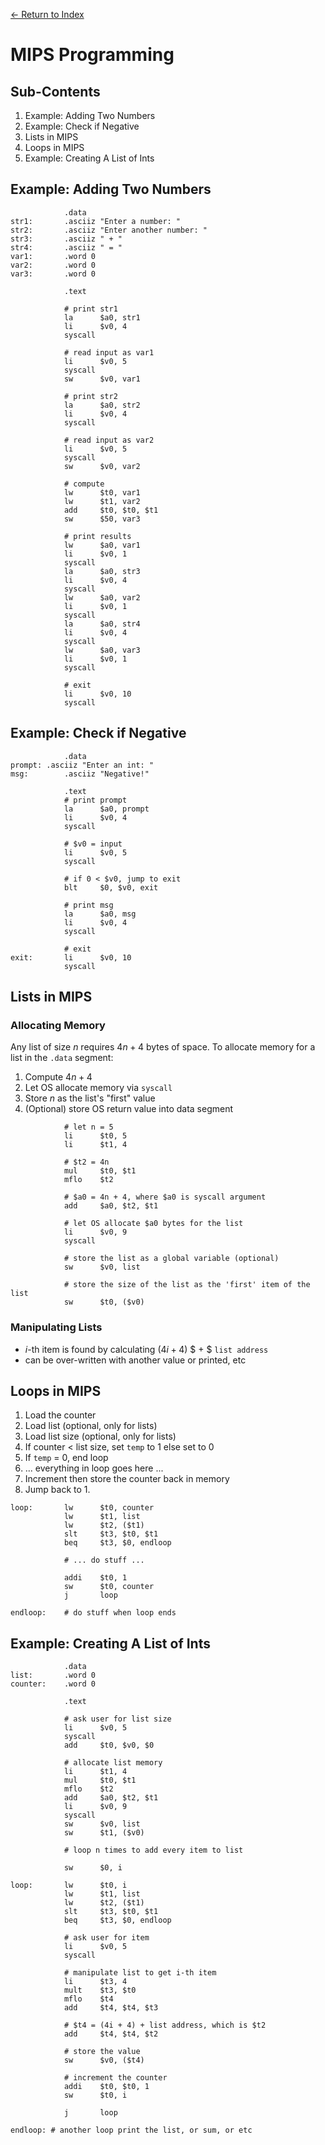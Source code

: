 [← Return to Index](https://github.com/cjmlgrto/fit2085-notes/)

# MIPS Programming

## Sub-Contents
1. Example: Adding Two Numbers
2. Example: Check if Negative
3. Lists in MIPS
4. Loops in MIPS
5. Example: Creating A List of Ints

## Example: Adding Two Numbers
```assembly
			.data
str1:		.asciiz "Enter a number: "
str2:		.asciiz "Enter another number: "
str3:		.asciiz " + "
str4:		.asciiz " = "
var1:		.word 0
var2:		.word 0
var3:		.word 0

			.text
			
			# print str1
			la		$a0, str1
			li		$v0, 4
			syscall
			
			# read input as var1
			li		$v0, 5
			syscall
			sw		$v0, var1
			
			# print str2
			la		$a0, str2
			li		$v0, 4
			syscall
			
			# read input as var2
			li		$v0, 5
			syscall
			sw		$v0, var2
			
			# compute
			lw		$t0, var1
			lw		$t1, var2
			add		$t0, $t0, $t1
			sw		$50, var3
			
			# print results
			lw		$a0, var1
			li		$v0, 1
			syscall
			la		$a0, str3
			li		$v0, 4
			syscall
			lw		$a0, var2
			li		$v0, 1
			syscall
			la		$a0, str4
			li		$v0, 4
			syscall
			lw		$a0, var3
			li		$v0, 1
			syscall
			
			# exit
			li		$v0, 10
			syscall
```

## Example: Check if Negative
```assembly
			.data
prompt:	.asciiz "Enter an int: "
msg:		.asciiz "Negative!"

			.text
			# print prompt
			la		$a0, prompt
			li		$v0, 4
			syscall
			
			# $v0 = input
			li		$v0, 5
			syscall
			
			# if 0 < $v0, jump to exit
			blt		$0, $v0, exit
			
			# print msg
			la		$a0, msg
			li		$v0, 4
			syscall
			
			# exit
exit:		li		$v0, 10
			syscall
```

## Lists in MIPS

### Allocating Memory
Any list of size $n$ requires $4n + 4$ bytes of space. To allocate memory for a list in the `.data` segment:

1. Compute $4n + 4$
2. Let OS allocate memory via `syscall`
3. Store $n$ as the list's "first" value
4. (Optional) store OS return value into data segment

```assembly
			# let n = 5
			li		$t0, 5
			li		$t1, 4
			
			# $t2 = 4n
			mul		$t0, $t1
			mflo	$t2
			
			# $a0 = 4n + 4, where $a0 is syscall argument
			add		$a0, $t2, $t1
			
			# let OS allocate $a0 bytes for the list
			li		$v0, 9
			syscall
			
			# store the list as a global variable (optional)
			sw		$v0, list
			
			# store the size of the list as the 'first' item of the list
			sw		$t0, ($v0)
```

### Manipulating Lists
- $i$-th item is found by calculating $(4i + 4)$ $ + $ `list address`
- can be over-written with another value or printed, etc

## Loops in MIPS
1. Load the counter
2. Load list (optional, only for lists)
3. Load list size (optional, only for lists)
4. If counter $<$ list size, set `temp` to 1 else set to 0
5. If `temp` = 0, end loop
6. ... everything in loop goes here ...
7. Increment then store the counter back in memory
8. Jump back to 1.

```assembly
loop:		lw		$t0, counter
			lw		$t1, list
			lw		$t2, ($t1)
			slt		$t3, $t0, $t1
			beq		$t3, $0, endloop
			
			# ... do stuff ...
			
			addi	$t0, 1
			sw		$t0, counter
			j		loop
			
endloop:	# do stuff when loop ends
```

## Example: Creating A List of Ints
```assembly
			.data
list:		.word 0
counter:	.word 0

			.text
			
			# ask user for list size
			li		$v0, 5
			syscall
			add		$t0, $v0, $0
			
			# allocate list memory
			li		$t1, 4
			mul		$t0, $t1
			mflo	$t2
			add 	$a0, $t2, $t1
			li		$v0, 9
			syscall
			sw		$v0, list
			sw		$t1, ($v0)
			
			# loop n times to add every item to list
			
			sw		$0, i
			
loop:		lw		$t0, i
			lw		$t1, list
			lw		$t2, ($t1)
			slt		$t3, $t0, $t1
			beq		$t3, $0, endloop
			
			# ask user for item
			li		$v0, 5
			syscall
			
			# manipulate list to get i-th item
			li		$t3, 4
			mult	$t3, $t0
			mflo	$t4
			add		$t4, $t4, $t3
			
			# $t4 = (4i + 4) + list address, which is $t2
			add		$t4, $t4, $t2
			
			# store the value
			sw		$v0, ($t4)
			
			# increment the counter
			addi	$t0, $t0, 1
			sw		$t0, i
			
			j		loop
			
endloop: # another loop print the list, or sum, or etc
```
			


			